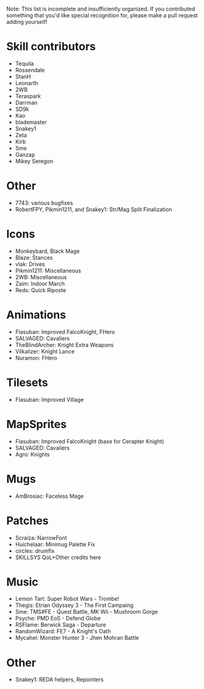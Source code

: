 Note: This list is incomplete and insufficiently organized. If you contributed
something that you'd like special recognition for, please make a pull request
adding yourself!

# Skill contributors

- Tequila
- Rossendale
- StanH
- Leonarth
- 2WB
- Teraspark
- Darrman
- SD9k
- Kao
- blademaster
- Snakey1
- Zeta
- Kirb
- Sme
- Ganzap
- Mikey Seregon

# Other

- 7743: various bugfixes
- RobertFPY, Pikmin1211, and Snakey1: Str/Mag Split Finalization

# Icons

- Monkeybard, Black Mage
- Blaze: Stances
- vlak: Drives
- Pikmin1211: Miscellaneous
- 2WB: Miscellaneous
- Zaim: Indoor March
- Reds: Quick Riposte

# Animations

- Flasuban: Improved FalcoKnight, FHero
- SALVAGED: Cavaliers
- TheBlindArcher: Knight Extra Weapons
- Vilkalizer: Knight Lance
- Nuramon: FHero

# Tilesets

- Flasuban: Improved Village

# MapSprites

- Flasuban: Improved FalcoKnight (base for Cerapter Knight)
- SALVAGED: Cavaliers
- Agro: Knights

# Mugs

- AmBrosiac: Faceless Mage

# Patches

- Scraiza: NarrowFont 
- Huichelaar: Minimug Palette Fix
- circles: drumfix
- SKILLSYS QoL+Other credits here

# Music

- Lemon Tart: Super Robot Wars - Trombe!
- Thegis: Etrian Odyssey 3 - The First Campaing
- Sme: TMS#FE - Quest Battle, MK Wii - Mushroom Gorge
- Psyche: PMD EoS - Defend Globe
- RSFlame: Berwick Saga - Departure
- RandomWizard: FE7 - A Knight's Oath
- Mycahel: Monster Hunter 3 - Jhen Mohran Battle

# Other

- Snakey1: REDA helpers, Repointers